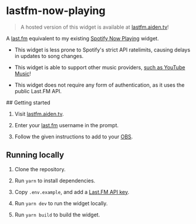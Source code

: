 # lastfm-now-playing

> A hosted version of this widget is available at [lastfm.aiden.tv](https://lastfm.aiden.tv)!

A [last.fm](https://last.fm) equivalent to my existing [Spotify Now Playing](https://github.com/aidenwallis/nowplaying) widget.

- This widget is less prone to Spotify's strict API ratelimits, causing delays in updates to song changes.

- This widget is able to support other music providers, [such as YouTube Music](https://www.last.fm/about/trackmymusic)!

- This widget does not require any form of authentication, as it uses the public Last.FM API.

## Getting started

1. Visit [lastfm.aiden.tv](https://lastfm.aiden.tv).

1. Enter your [last.fm](https://last.fm) username in the prompt.

1. Follow the given instructions to add to your [OBS](https://obsproject.com/).

## Running locally

1. Clone the repository.

1. Run `yarn` to install dependencies.

1. Copy `.env.example`, and add a [Last.FM API key](https://last.fm/api/accounts).

1. Run `yarn dev` to run the widget locally.

1. Run `yarn build` to build the widget.
